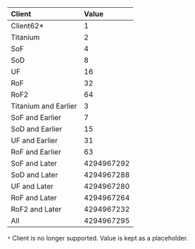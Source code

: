 **Client**|**Value**
:-----|:-----
Client62*|1
Titanium|2
SoF|4
SoD|8
UF|16
RoF|32
RoF2|64
Titanium and Earlier|3
SoF and Earlier|7
SoD and Earlier|15
UF and Earlier|31
RoF and Earlier|63
SoF and Later|4294967292
SoD and Later|4294967288
UF and Later|4294967280
RoF and Later|4294967264
RoF2 and Later|4294967232
All|4294967295

``*`` Client is no longer supported. Value is kept as a placeholder.